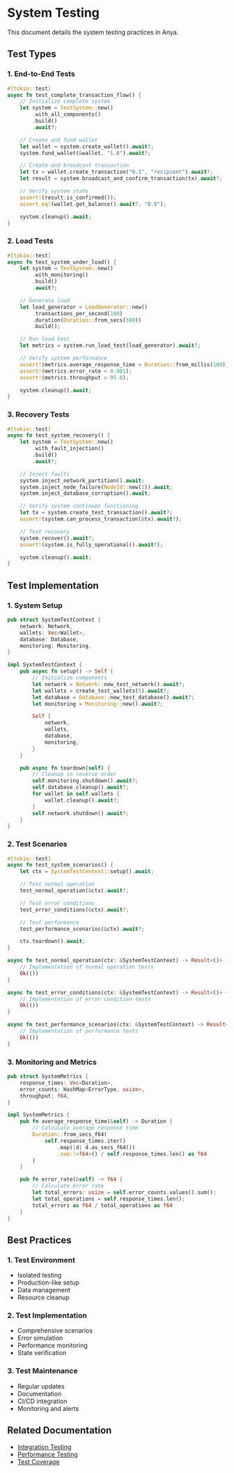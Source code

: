 # System Testing

This document details the system testing practices in Anya.

## Test Types

### 1. End-to-End Tests
```rust
#[tokio::test]
async fn test_complete_transaction_flow() {
    // Initialize complete system
    let system = TestSystem::new()
        .with_all_components()
        .build()
        .await?;

    // Create and fund wallet
    let wallet = system.create_wallet().await?;
    system.fund_wallet(&wallet, "1.0").await?;

    // Create and broadcast transaction
    let tx = wallet.create_transaction("0.1", "recipient").await?;
    let result = system.broadcast_and_confirm_transaction(tx).await?;

    // Verify system state
    assert!(result.is_confirmed());
    assert_eq!(wallet.get_balance().await?, "0.9");

    system.cleanup().await;
}
```

### 2. Load Tests
```rust
#[tokio::test]
async fn test_system_under_load() {
    let system = TestSystem::new()
        .with_monitoring()
        .build()
        .await?;

    // Generate load
    let load_generator = LoadGenerator::new()
        .transactions_per_second(100)
        .duration(Duration::from_secs(300))
        .build();

    // Run load test
    let metrics = system.run_load_test(load_generator).await?;

    // Verify system performance
    assert!(metrics.average_response_time < Duration::from_millis(100));
    assert!(metrics.error_rate < 0.001);
    assert!(metrics.throughput > 95.0);

    system.cleanup().await;
}
```

### 3. Recovery Tests
```rust
#[tokio::test]
async fn test_system_recovery() {
    let system = TestSystem::new()
        .with_fault_injection()
        .build()
        .await?;

    // Inject faults
    system.inject_network_partition().await;
    system.inject_node_failure(NodeId::new(1)).await;
    system.inject_database_corruption().await;

    // Verify system continues functioning
    let tx = system.create_test_transaction().await?;
    assert!(system.can_process_transaction(&tx).await?);

    // Test recovery
    system.recover().await?;
    assert!(system.is_fully_operational().await?);

    system.cleanup().await;
}
```

## Test Implementation

### 1. System Setup
```rust
pub struct SystemTestContext {
    network: Network,
    wallets: Vec<Wallet>,
    database: Database,
    monitoring: Monitoring,
}

impl SystemTestContext {
    pub async fn setup() -> Self {
        // Initialize components
        let network = Network::new_test_network().await?;
        let wallets = create_test_wallets(5).await?;
        let database = Database::new_test_database().await?;
        let monitoring = Monitoring::new().await?;

        Self {
            network,
            wallets,
            database,
            monitoring,
        }
    }

    pub async fn teardown(self) {
        // Cleanup in reverse order
        self.monitoring.shutdown().await?;
        self.database.cleanup().await?;
        for wallet in self.wallets {
            wallet.cleanup().await?;
        }
        self.network.shutdown().await?;
    }
}
```

### 2. Test Scenarios
```rust
#[tokio::test]
async fn test_system_scenarios() {
    let ctx = SystemTestContext::setup().await;

    // Test normal operation
    test_normal_operation(&ctx).await?;

    // Test error conditions
    test_error_conditions(&ctx).await?;

    // Test performance
    test_performance_scenarios(&ctx).await?;

    ctx.teardown().await;
}

async fn test_normal_operation(ctx: &SystemTestContext) -> Result<()> {
    // Implementation of normal operation tests
    Ok(())
}

async fn test_error_conditions(ctx: &SystemTestContext) -> Result<()> {
    // Implementation of error condition tests
    Ok(())
}

async fn test_performance_scenarios(ctx: &SystemTestContext) -> Result<()> {
    // Implementation of performance tests
    Ok(())
}
```

### 3. Monitoring and Metrics
```rust
pub struct SystemMetrics {
    response_times: Vec<Duration>,
    error_counts: HashMap<ErrorType, usize>,
    throughput: f64,
}

impl SystemMetrics {
    pub fn average_response_time(&self) -> Duration {
        // Calculate average response time
        Duration::from_secs_f64(
            self.response_times.iter()
                .map(|d| d.as_secs_f64())
                .sum::<f64>() / self.response_times.len() as f64
        )
    }

    pub fn error_rate(&self) -> f64 {
        // Calculate error rate
        let total_errors: usize = self.error_counts.values().sum();
        let total_operations = self.response_times.len();
        total_errors as f64 / total_operations as f64
    }
}
```

## Best Practices

### 1. Test Environment
- Isolated testing
- Production-like setup
- Data management
- Resource cleanup

### 2. Test Implementation
- Comprehensive scenarios
- Error simulation
- Performance monitoring
- State verification

### 3. Test Maintenance
- Regular updates
- Documentation
- CI/CD integration
- Monitoring and alerts

## Related Documentation
- [Integration Testing](integration-testing.md)
- [Performance Testing](performance-testing.md)
- [Test Coverage](test-coverage.md)
